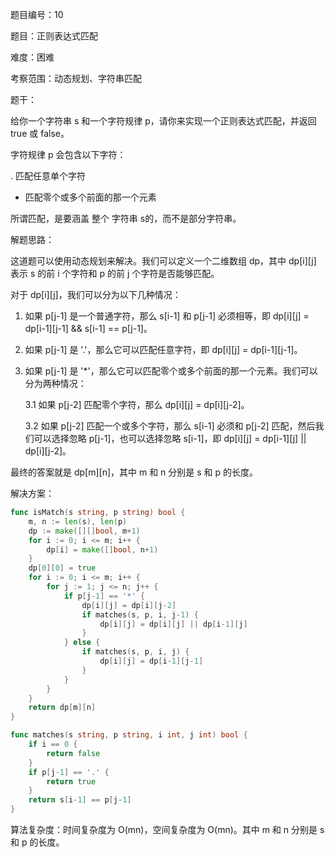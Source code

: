 题目编号：10

题目：正则表达式匹配

难度：困难

考察范围：动态规划、字符串匹配

题干：

给你一个字符串 s 和一个字符规律 p，请你来实现一个正则表达式匹配，并返回 true 或 false。

字符规律 p 会包含以下字符：

. 匹配任意单个字符
* 匹配零个或多个前面的那一个元素

所谓匹配，是要涵盖 整个 字符串 s的，而不是部分字符串。

解题思路：

这道题可以使用动态规划来解决。我们可以定义一个二维数组 dp，其中 dp[i][j] 表示 s 的前 i 个字符和 p 的前 j 个字符是否能够匹配。

对于 dp[i][j]，我们可以分为以下几种情况：

1. 如果 p[j-1] 是一个普通字符，那么 s[i-1] 和 p[j-1] 必须相等，即 dp[i][j] = dp[i-1][j-1] && s[i-1] == p[j-1]。

2. 如果 p[j-1] 是 '.'，那么它可以匹配任意字符，即 dp[i][j] = dp[i-1][j-1]。

3. 如果 p[j-1] 是 '*'，那么它可以匹配零个或多个前面的那一个元素。我们可以分为两种情况：

   3.1 如果 p[j-2] 匹配零个字符，那么 dp[i][j] = dp[i][j-2]。

   3.2 如果 p[j-2] 匹配一个或多个字符，那么 s[i-1] 必须和 p[j-2] 匹配，然后我们可以选择忽略 p[j-1]，也可以选择忽略 s[i-1]，即 dp[i][j] = dp[i-1][j] || dp[i][j-2]。

最终的答案就是 dp[m][n]，其中 m 和 n 分别是 s 和 p 的长度。

解决方案：

```go
func isMatch(s string, p string) bool {
    m, n := len(s), len(p)
    dp := make([][]bool, m+1)
    for i := 0; i <= m; i++ {
        dp[i] = make([]bool, n+1)
    }
    dp[0][0] = true
    for i := 0; i <= m; i++ {
        for j := 1; j <= n; j++ {
            if p[j-1] == '*' {
                dp[i][j] = dp[i][j-2]
                if matches(s, p, i, j-1) {
                    dp[i][j] = dp[i][j] || dp[i-1][j]
                }
            } else {
                if matches(s, p, i, j) {
                    dp[i][j] = dp[i-1][j-1]
                }
            }
        }
    }
    return dp[m][n]
}

func matches(s string, p string, i int, j int) bool {
    if i == 0 {
        return false
    }
    if p[j-1] == '.' {
        return true
    }
    return s[i-1] == p[j-1]
}
```

算法复杂度：时间复杂度为 O(mn)，空间复杂度为 O(mn)。其中 m 和 n 分别是 s 和 p 的长度。